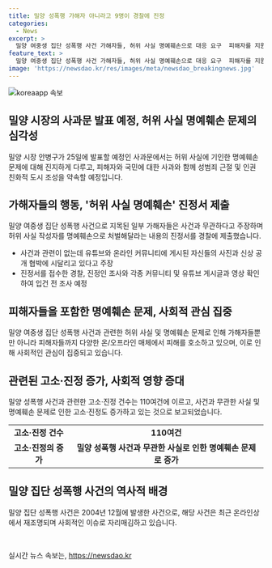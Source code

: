 ```yaml
---
title: 밀양 성폭행 가해자 아니라고 9명이 경찰에 진정
categories:
  - News
excerpt: >
  밀양 여중생 집단 성폭행 사건 가해자들, 허위 사실 명예훼손으로 대응 요구  피해자를 지원하는 기자간담회에서, 가해자들이 허위 사실로 인한 명예훼손으로 경찰에 진정서를 제출하며 대응하고 있음. 온라인에서 사실 왜곡으로 인한 고소·진정은 110여 건이나, 밀양시와 시의회는 피해자와 국민에게 사과하고 성범죄 근절과 인권 증진을 약속할 예정. 20년 전 사건이 다시 거론되면서 도시 내 논란이 고조 중.
feature_text: >
  밀양 여중생 집단 성폭행 사건 가해자들, 허위 사실 명예훼손으로 대응 요구  피해자를 지원하는 기자간담회에서, 가해자들이 허위 사실로 인한 명예훼손으로 경찰에 진정서를 제출하며 대응하고 있음. 온라인에서 사실 왜곡으로 인한 고소·진정은 110여 건이나, 밀양시와 시의회는 피해자와 국민에게 사과하고 성범죄 근절과 인권 증진을 약속할 예정. 20년 전 사건이 다시 거론되면서 도시 내 논란이 고조 중.
image: 'https://newsdao.kr/res/images/meta/newsdao_breakingnews.jpg'
---
```


<p><img src="https://newsdao.kr/res/images/meta/newsdao_breakingnews.jpg" alt="koreaapp 속보" /></p>

<h2 data-ke-size="size26">밀양 시장의 사과문 발표 예정, 허위 사실 명예훼손 문제의 심각성</h2>

<p data-ke-size="size16">밀양 시장 안병구가 25일에 발표할 예정인 사과문에서는 허위 사실에 기인한 명예훼손 문제에 대해 진지하게 다루고, 피해자와 국민에 대한 사과와 함께 성범죄 근절 및 인권 친화적 도시 조성을 약속할 예정입니다.</p>

<h2 data-ke-size="size26">가해자들의 행동, '허위 사실 명예훼손' 진정서 제출</h2>

<p data-ke-size="size16">밀양 여중생 집단 성폭행 사건으로 지목된 일부 가해자들은 사건과 무관하다고 주장하며 허위 사실 작성자를 명예훼손으로 처벌해달라는 내용의 진정서를 경찰에 제출했습니다.</p>

<ul>
  <li>사건과 관련이 없는데 유튜브와 온라인 커뮤니티에 게시된 자신들의 사진과 신상 공개 협박에 시달리고 있다고 주장</li>
  <li>진정서를 접수한 경찰, 진정인 조사와 각종 커뮤니티 및 유튜브 게시글과 영상 확인하여 입건 전 조사 예정</li>
</ul>

<h2 data-ke-size="size26">피해자들을 포함한 명예훼손 문제, 사회적 관심 집중</h2>

<p data-ke-size="size16">밀양 여중생 집단 성폭행 사건과 관련한 허위 사실 및 명예훼손 문제로 인해 가해자들뿐만 아니라 피해자들까지 다양한 온/오프라인 매체에서 피해를 호소하고 있으며, 이로 인해 사회적인 관심이 집중되고 있습니다.</p>

<h2 data-ke-size="size26">관련된 고소·진정 증가, 사회적 영향 증대</h2>

<p data-ke-size="size16">밀양 성폭행 사건과 관련한 고소·진정 건수는 110여건에 이르고, 사건과 무관한 사실 및 명예훼손 문제로 인한 고소·진정도 증가하고 있는 것으로 보고되었습니다.</p>

<table>
  <tr>
    <td style="text-align: center; height: 17px;"><b>고소·진정 건수</b></td>
    <td style="text-align: center; height: 17px;"><b>110여건</b></td>
  </tr>
  <tr>
    <td style="text-align: center; height: 17px;"><b>고소·진정의 증가</b></td>
    <td style="text-align: center; height: 17px;"><b>밀양 성폭행 사건과 무관한 사실로 인한 명예훼손 문제로 증가</b></td>
  </tr>
</table>

<h2 data-ke-size="size26">밀양 집단 성폭행 사건의 역사적 배경</h2>

<p data-ke-size="size16">밀양 집단 성폭행 사건은 2004년 12월에 발생한 사건으로, 해당 사건은 최근 온라인상에서 재조명되며 사회적인 이슈로 자리매김하고 있습니다.</p>

<p data-ke-size="size16">&nbsp;</p>
실시간 뉴스 속보는, <a href="https://newsdao.kr" rel="dofollow">https://newsdao.kr</a>


